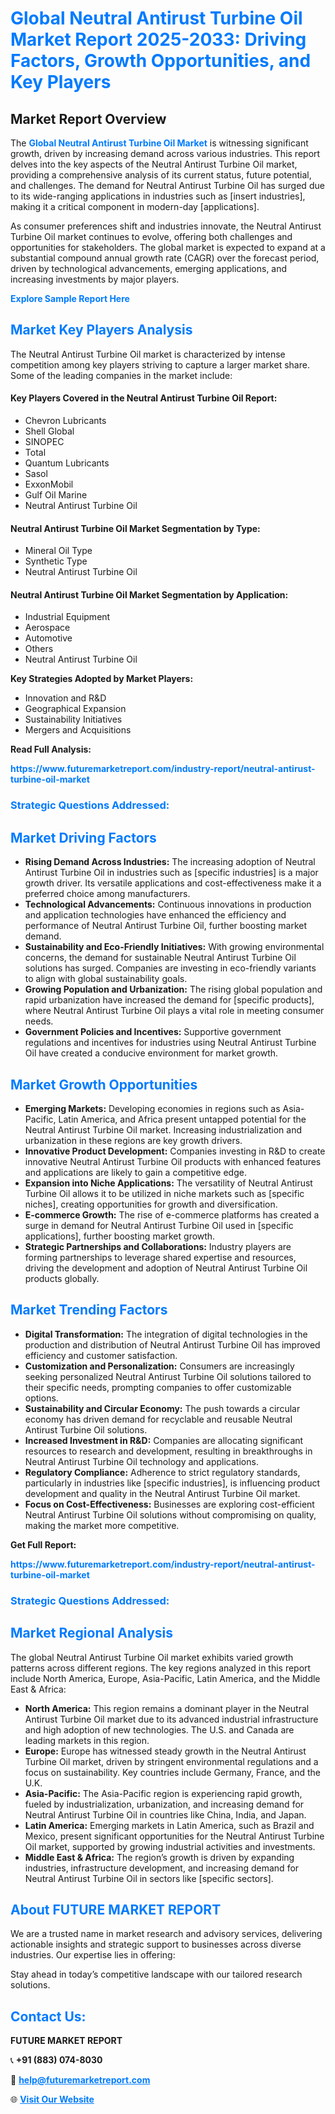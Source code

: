 <h1 style="color: #007BFF;">Global Neutral Antirust Turbine Oil Market Report 2025-2033: Driving Factors, Growth Opportunities, and Key Players</h1>

<section id="overview">
<h2>Market Report Overview</h2>
<p>The <a href="https://www.futuremarketreport.com/industry-report/neutral-antirust-turbine-oil-market" style="color: #007BFF; text-decoration: none;"><strong>Global Neutral Antirust Turbine Oil Market</strong></a> is witnessing significant growth, driven by increasing demand across various industries. This report delves into the key aspects of the Neutral Antirust Turbine Oil market, providing a comprehensive analysis of its current status, future potential, and challenges. The demand for Neutral Antirust Turbine Oil has surged due to its wide-ranging applications in industries such as [insert industries], making it a critical component in modern-day [applications].</p>
<p>As consumer preferences shift and industries innovate, the Neutral Antirust Turbine Oil market continues to evolve, offering both challenges and opportunities for stakeholders. The global market is expected to expand at a substantial compound annual growth rate (CAGR) over the forecast period, driven by technological advancements, emerging applications, and increasing investments by major players.</p>
</section>

<section id="overview">
<p><a href="https://www.futuremarketreport.com/request-sample/reportId=97313" style="color: #007BFF; text-decoration: none;"><strong>Explore Sample Report Here</strong></a></p>
</section>

<section id="key-players">
<h2 style="color: #007BFF;">Market Key Players Analysis</h2>
<p>The Neutral Antirust Turbine Oil market is characterized by intense competition among key players striving to capture a larger market share. Some of the leading companies in the market include:</p>
<h4>Key Players Covered in the Neutral Antirust Turbine Oil Report:</h4>
<ul><li>Chevron Lubricants</li><li>Shell Global</li><li>SINOPEC</li><li>Total</li><li>Quantum Lubricants</li><li>Sasol</li><li>ExxonMobil</li><li>Gulf Oil Marine</li><li>Neutral Antirust Turbine Oil</li></ul>
<h4>Neutral Antirust Turbine Oil Market Segmentation by Type:</h4>
<ul><li>Mineral Oil Type</li><li>Synthetic Type</li><li>Neutral Antirust Turbine Oil</li></ul>

<h4>Neutral Antirust Turbine Oil Market Segmentation by Application:</h4>
<ul><li>Industrial Equipment</li><li>Aerospace</li><li>Automotive</li><li>Others</li><li>Neutral Antirust Turbine Oil</li></ul>
<p><strong>Key Strategies Adopted by Market Players:</strong></p>
<ul>
<li>Innovation and R&D</li>
<li>Geographical Expansion</li>
<li>Sustainability Initiatives</li>
<li>Mergers and Acquisitions</li>
</ul>
</section>

<section>
<p><strong>Read Full Analysis: </strong></p><a href="https://www.futuremarketreport.com/industry-report/neutral-antirust-turbine-oil-market" style="color: #007BFF; text-decoration: none;"><strong>https://www.futuremarketreport.com/industry-report/neutral-antirust-turbine-oil-market</strong></a>
<h3 style="color: #007BFF;">Strategic Questions Addressed:</h3>
</section>

<section id="driving-factors">
<h2 style="color: #007BFF;">Market Driving Factors</h2>
<ul>
<li><strong>Rising Demand Across Industries:</strong> The increasing adoption of Neutral Antirust Turbine Oil in industries such as [specific industries] is a major growth driver. Its versatile applications and cost-effectiveness make it a preferred choice among manufacturers.</li>
<li><strong>Technological Advancements:</strong> Continuous innovations in production and application technologies have enhanced the efficiency and performance of Neutral Antirust Turbine Oil, further boosting market demand.</li>
<li><strong>Sustainability and Eco-Friendly Initiatives:</strong> With growing environmental concerns, the demand for sustainable Neutral Antirust Turbine Oil solutions has surged. Companies are investing in eco-friendly variants to align with global sustainability goals.</li>
<li><strong>Growing Population and Urbanization:</strong> The rising global population and rapid urbanization have increased the demand for [specific products], where Neutral Antirust Turbine Oil plays a vital role in meeting consumer needs.</li>
<li><strong>Government Policies and Incentives:</strong> Supportive government regulations and incentives for industries using Neutral Antirust Turbine Oil have created a conducive environment for market growth.</li>
</ul>
</section>

<section id="growth-opportunities">
<h2 style="color: #007BFF;">Market Growth Opportunities</h2>
<ul>
<li><strong>Emerging Markets:</strong> Developing economies in regions such as Asia-Pacific, Latin America, and Africa present untapped potential for the Neutral Antirust Turbine Oil market. Increasing industrialization and urbanization in these regions are key growth drivers.</li>
<li><strong>Innovative Product Development:</strong> Companies investing in R&D to create innovative Neutral Antirust Turbine Oil products with enhanced features and applications are likely to gain a competitive edge.</li>
<li><strong>Expansion into Niche Applications:</strong> The versatility of Neutral Antirust Turbine Oil allows it to be utilized in niche markets such as [specific niches], creating opportunities for growth and diversification.</li>
<li><strong>E-commerce Growth:</strong> The rise of e-commerce platforms has created a surge in demand for Neutral Antirust Turbine Oil used in [specific applications], further boosting market growth.</li>
<li><strong>Strategic Partnerships and Collaborations:</strong> Industry players are forming partnerships to leverage shared expertise and resources, driving the development and adoption of Neutral Antirust Turbine Oil products globally.</li>
</ul>
</section>

<section id="trending-factors">
<h2 style="color: #007BFF;">Market Trending Factors</h2>
<ul>
<li><strong>Digital Transformation:</strong> The integration of digital technologies in the production and distribution of Neutral Antirust Turbine Oil has improved efficiency and customer satisfaction.</li>
<li><strong>Customization and Personalization:</strong> Consumers are increasingly seeking personalized Neutral Antirust Turbine Oil solutions tailored to their specific needs, prompting companies to offer customizable options.</li>
<li><strong>Sustainability and Circular Economy:</strong> The push towards a circular economy has driven demand for recyclable and reusable Neutral Antirust Turbine Oil solutions.</li>
<li><strong>Increased Investment in R&D:</strong> Companies are allocating significant resources to research and development, resulting in breakthroughs in Neutral Antirust Turbine Oil technology and applications.</li>
<li><strong>Regulatory Compliance:</strong> Adherence to strict regulatory standards, particularly in industries like [specific industries], is influencing product development and quality in the Neutral Antirust Turbine Oil market.</li>
<li><strong>Focus on Cost-Effectiveness:</strong> Businesses are exploring cost-efficient Neutral Antirust Turbine Oil solutions without compromising on quality, making the market more competitive.</li>
</ul>
</section>

<section>
<p><strong>Get Full Report: </strong></p><a href="https://www.futuremarketreport.com/industry-report/neutral-antirust-turbine-oil-market" style="color: #007BFF; text-decoration: none;"><strong>https://www.futuremarketreport.com/industry-report/neutral-antirust-turbine-oil-market</strong></a>
<h3 style="color: #007BFF;">Strategic Questions Addressed:</h3>
</section>


<section id="regional-analysis">
<h2 style="color: #007BFF;">Market Regional Analysis</h2>
<p>The global Neutral Antirust Turbine Oil market exhibits varied growth patterns across different regions. The key regions analyzed in this report include North America, Europe, Asia-Pacific, Latin America, and the Middle East & Africa:</p>
<ul>
<li><strong>North America:</strong> This region remains a dominant player in the Neutral Antirust Turbine Oil market due to its advanced industrial infrastructure and high adoption of new technologies. The U.S. and Canada are leading markets in this region.</li>
<li><strong>Europe:</strong> Europe has witnessed steady growth in the Neutral Antirust Turbine Oil market, driven by stringent environmental regulations and a focus on sustainability. Key countries include Germany, France, and the U.K.</li>
<li><strong>Asia-Pacific:</strong> The Asia-Pacific region is experiencing rapid growth, fueled by industrialization, urbanization, and increasing demand for Neutral Antirust Turbine Oil in countries like China, India, and Japan.</li>
<li><strong>Latin America:</strong> Emerging markets in Latin America, such as Brazil and Mexico, present significant opportunities for the Neutral Antirust Turbine Oil market, supported by growing industrial activities and investments.</li>
<li><strong>Middle East & Africa:</strong> The region’s growth is driven by expanding industries, infrastructure development, and increasing demand for Neutral Antirust Turbine Oil in sectors like [specific sectors].</li>
</ul>
</section>

<footer>
<h2 style="color: #007BFF;">About FUTURE MARKET REPORT</h2>
<p>We are a trusted name in market research and advisory services, delivering actionable insights and strategic support to businesses across diverse industries. Our expertise lies in offering:</p>

<p>Stay ahead in today’s competitive landscape with our tailored research solutions.</p>

<h2 style="color: #007BFF;">Contact Us:</h2>
<p><strong>FUTURE MARKET REPORT</strong></p>
<p>📞 <strong>+91 (883) 074-8030</strong></p>
<p>📧 <strong><a href="mailto:help@futuremarketreport.com" style="color: #007BFF;">help@futuremarketreport.com</a></strong></p>
<p>🌐 <strong><a href="https://www.futuremarketreport.com/" style="color: #007BFF;">Visit Our Website</a></strong></p>
</footer>